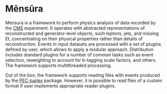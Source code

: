 # Mēnsūra

Mensura is a framework to perform physics analysis of data recorded by the [CMS](http://cms.cern.ch) experiment.
It operates with abstracted representations of reconstructed and generator-level objects, such leptons, jets, and missing Et, concentrating on their physical properties rather than details of reconstruction.
Events in input datasets are processed with a set of plugins defined by user, which allows to apply a modular approach.
Distribution includes standard plugins for a number of common tasks such as event selection, reweighting to account for b-tagging scale factors, and others.
The framework supports multithreaded processing.

Out of the box, the framework supports reading files with events produced by the [PEC-tuples](https://github.com/andrey-popov/PEC-tuples) package.
However, it is possible to read files of a custom format if user implements appropriate reader plugins.
